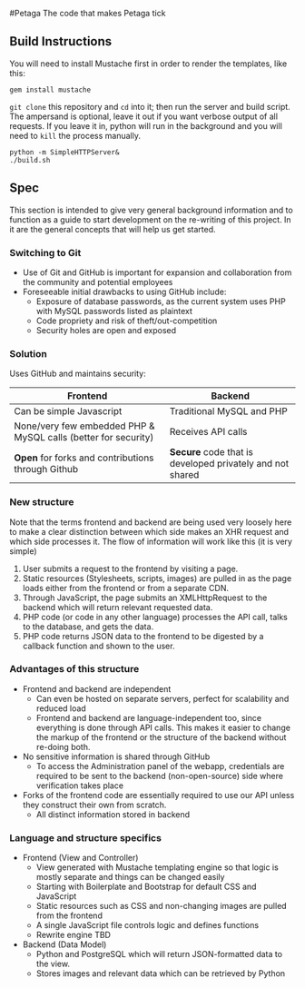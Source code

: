 #Petaga
The code that makes Petaga tick

## Build Instructions
You will need to install Mustache first in order to render the templates, like this:
```
gem install mustache
```
`git clone` this repository and `cd` into it; then run the server and build script. The ampersand is optional, leave it out if you want verbose output of all requests. If you leave it in, python will run in the background and you will need to `kill` the process manually.
```
python -m SimpleHTTPServer&
./build.sh
```

## Spec
This section is intended to give very general background information and to function as a guide to start development on the re-writing of this project. In it are the general concepts that will help us get started.

### Switching to Git
- Use of Git and GitHub is important for expansion and collaboration from the community and potential employees
- Foreseeable initial drawbacks to using GitHub include:
  - Exposure of database passwords, as the current system uses PHP with MySQL passwords listed as plaintext
  - Code propriety and risk of theft/out-competition
  - Security holes are open and exposed

### Solution
Uses GitHub and maintains security:

| Frontend | Backend |
| -------- | ------- |
| Can be simple Javascript | Traditional MySQL and PHP |
| None/very few embedded PHP & MySQL calls (better for security) | Receives API calls |
| **Open** for forks and contributions through Github | **Secure** code that is developed privately and not shared |
  
### New structure
Note that the terms frontend and backend are being used very loosely here to make a clear distinction between which side makes an XHR request and which side processes it. The flow of information will work like this (it is very simple)

1. User submits a request to the frontend by visiting a page.
2. Static resources (Stylesheets, scripts, images) are pulled in as the page loads either from the frontend or from a separate CDN.
3. Through JavaScript, the page submits an XMLHttpRequest to the backend which will return relevant requested data.
4. PHP code (or code in any other language) processes the API call, talks to the database, and gets the data.
5. PHP code returns JSON data to the frontend to be digested by a callback function and shown to the user.

### Advantages of this structure
- Frontend and backend are independent
  - Can even be hosted on separate servers, perfect for scalability and reduced load
  - Frontend and backend are language-independent too, since everything is done through API calls. This makes it easier to change the markup of the frontend or the structure of the backend without re-doing both.
- No sensitive information is shared through GitHub
  - To access the Administration panel of the webapp, credentials are required to be sent to the backend (non-open-source) side where verification takes place
- Forks of the frontend code are essentially required to use our API unless they construct their own from scratch.
  - All distinct information stored in backend

### Language and structure specifics
- Frontend (View and Controller)
  - View generated with Mustache templating engine so that logic is mostly separate and things can be changed easily
  - Starting with Boilerplate and Bootstrap for default CSS and JavaScript
  - Static resources such as CSS and non-changing images are pulled from the frontend
  - A single JavaScript file controls logic and defines functions
  - Rewrite engine TBD
- Backend (Data Model)
  - Python and PostgreSQL which will return JSON-formatted data to the view.
  - Stores images and relevant data which can be retrieved by Python
